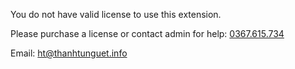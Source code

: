 You do not have valid license to use this extension.

Please purchase a license or contact admin for help: [0367.615.734](tel:+84367615734)

Email: [ht@thanhtunguet.info](mailto:ht@thanhtunguet.info)
